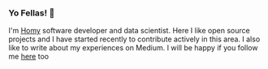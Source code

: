 <!-- <img alt="Gift Coding" src="https://www.reactiongifs.us/wp-content/uploads/2018/06/giphy-2-1.gif" align="right"> -->

### Yo Fellas! 👋
I'm [Homy](https://www.linkedin.com/in/homayoun-s-m-sc-950853152) software developer and data scientist. Here I like open source projects and I have started recently to contribute actively in this area. I also like to write about my experiences on Medium. I will be happy if you follow me [here](https://medium.com/@homayoun.srp) too 
